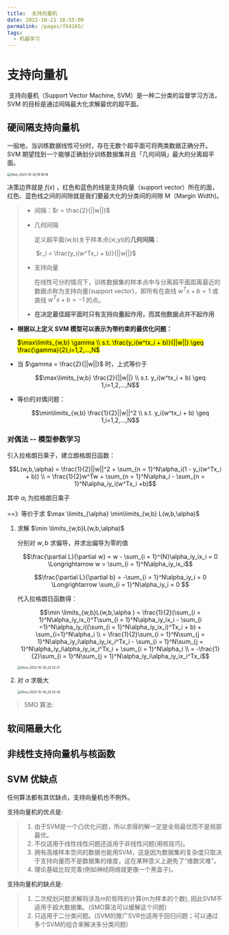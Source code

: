 ```yaml
---
title:  支持向量机
date: 2022-10-21 16:55:00
permalink: /pages/f64165/
tags:
  - 机器学习
---
```


# 支持向量机

​    支持向量机（Support Vector Machine, SVM）是一种二分类的监督学习方法，SVM 的目标是通过间隔最大化求解最优的超平面。

## 硬间隔支持向量机

​	一般地，当训练数据线性可分时，存在无数个超平面可将两类数据正确分开。SVM 期望找到一个能够正确划分训练数据集并且「几何间隔」最大的分离超平面。

<img src="https://cdn.jsdelivr.net/gh/crush598/image@main/AI202210302258318.png" alt="iShot_2022-10-30_19.58.16" style="zoom:50%;" />

决策边界就是 $f(x)$ ，红色和蓝色的线是支持向量（support vector）所在的面，红色、蓝色线之间的间隙就是我们要最大化的分类间的间隙 M（Margin Width)。

> - 间隔：$r = \frac{2}{||w||}$
>
> - 几何间隔
>
>     定义超平面(w,b)关于样本点(xi,yi)的**几何间隔**：
>
>     ​	$r_i = \frac{y_i(w^Tx_i + b)}{||w||}$
>
> - 支持向量
>
>     在线性可分的情况下，训练数据集的样本点中与分离超平面距离最近的数据点称为支持向量(support vector)，即所有在直线 $w^Tx +b = 1$ 或直线 $w^Tx + b = -1$ 的点。
>
> - **在决定最佳超平面时只有支持向量起作用，而其他数据点并不起作用**

- **根据以上定义 SVM 模型可以表示为带约束的最优化问题：**

    <mark>$\max\limits_{w,b} \gamma \\ s.t. \frac{y_i(w^tx_i + b)}{||w||} \geq \frac{\gamma}{2},i=1,2,...,N$ </mark>

- 当 $\gamma = \frac{2}{||w||}$ 时，上式等价于

    $$\max\limits_{w,b} \frac{2}{||w||} \\ s.t. y_i(w^tx_i + b) \geq 1,i=1,2,...,N$$

- 等价的对偶问题：

    $$\min\limits_{w,b} \frac{1}{2}||w||^2 \\ s.t. y_i(w^tx_i + b) \geq 1,i=1,2,...,N$$

### 对偶法 -- 模型参数学习

引入拉格朗日乘子，建立朗格朗日函数：

$$L(w,b,\alpha) = \frac{1}{2}||w||^2 + \sum_{n = 1}^N\alpha_i(1 - y_i(w^Tx_i + b)) \\ = \frac{1}{2}w^Tw + \sum_{n = 1}^N\alpha_i - \sum_{n = 1}^N\alpha_iy_i(w^Tx_i +b)$$ 

其中 $\alpha_i$ 为拉格朗日乘子

==》等价于求 $\max \limits_{\alpha} \min\limits_{w,b} L(w,b,\alpha)$

1. 求解 $\min \limits_{w,b}L(w,b,\alpha)$

    分别对 $w,b$ 求偏导，并求出偏导为零的值

    $$\frac{\partial L}{\partial w} = w - \sum_{i = 1}^{N}\alpha_iy_ix_i = 0 \Longrightarrow w = \sum_{i = 1}^N\alpha_iy_ix_i$$

    $$\frac{\partial L}{\partial b} = -\sum_{i = 1}^N\alpha_iy_i = 0 \Longrightarrow \sum_{i = 1}^N\alpha_iy_i = 0 $$

    代入拉格朗日函数得：

    $$\min \limits_{w,b}L(w,b,\alpha ) = \frac{1}{2}(\sum_{i = 1}^N\alpha_iy_ix_i)^T\sum_{i = 1}^N\alpha_iy_ix_i - \sum_{i =1}^N\alpha_iy_i((\sum_{i = 1}^N\alpha_iy_ix_i)^Tx_i + b) + \sum_{i=1}^N\alpha_i \\ = \frac{1}{2}\sum_{i = 1}^N\sum_{j = 1}^N\alpha_iy_i\alpha_iy_ix_i^Tx_i - \sum_{i = 1}^N\sum_{j = 1}^N\alpha_iy_i\alpha_iy_ix_i^Tx_i + \sum_{i = 1}^N\alpha_i \\ = -\frac{1}{2}\sum_{i = 1}^N\sum_{j = 1}^N\alpha_iy_i\alpha_iy_ix_i^Tx_i$$

    <img src="https://cdn.jsdelivr.net/gh/crush598/image@main/AI202210302259736.png" alt="iShot_2022-10-30_22.52.31" style="zoom:50%;">

2. 对 $\alpha$ 求极大 

    <img src="https://cdn.jsdelivr.net/gh/crush598/image@main/AI202210302259092.png" alt="iShot_2022-10-30_22.52.40" style="zoom:50%;" />

> SMO 算法:
>

## 软间隔最大化

## 非线性支持向量机与核函数

## SVM 优缺点

任何算法都有其优缺点，支持向量机也不例外。

支持向量机的优点是:

> 1. 由于SVM是一个凸优化问题，所以求得的解一定是全局最优而不是局部最优。
> 2. 不仅适用于线性线性问题还适用于非线性问题(用核技巧)。
> 3. 拥有高维样本空间的数据也能用SVM，这是因为数据集的复杂度只取决于支持向量而不是数据集的维度，这在某种意义上避免了“维数灾难”。
> 4. 理论基础比较完善(例如神经网络就更像一个黑盒子)。

支持向量机的缺点是:

> 1. 二次规划问题求解将涉及m阶矩阵的计算(m为样本的个数), 因此SVM不适用于超大数据集。(SMO算法可以缓解这个问题)
> 2. 只适用于二分类问题。(SVM的推广SVR也适用于回归问题；可以通过多个SVM的组合来解决多分类问题)


















